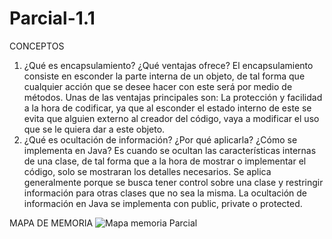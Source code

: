 # Parcial-1.1

CONCEPTOS
1.	¿Qué es encapsulamiento? ¿Qué ventajas ofrece?
El encapsulamiento consiste en esconder la parte interna de un objeto, de tal forma que cualquier acción que se desee hacer con este será por medio de métodos. Unas de las ventajas principales son: La protección y facilidad a la hora de codificar, ya que al esconder el estado interno de este se evita que alguien externo al creador del código, vaya a modificar el uso que se le quiera dar a este objeto.
2.	¿Qué es ocultación de información? ¿Por qué aplicarla? ¿Cómo se implementa en Java?
Es cuando se ocultan las características internas de una clase, de tal forma que a la hora de mostrar o implementar el código, solo se mostraran los detalles necesarios. Se aplica generalmente porque se busca tener control sobre una clase y restringir información para otras clases que no sea la misma. La ocultación de información en Java se implementa con public, private o protected. 

MAPA DE MEMORIA 
![Mapa memoria Parcial ](https://user-images.githubusercontent.com/78512829/110180290-86539f80-7dd7-11eb-90b4-be524f0a5dbd.jpg)


              
            
              
